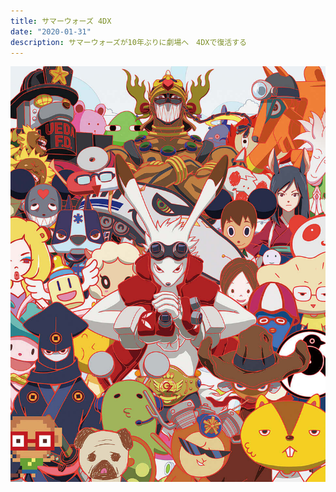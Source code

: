 ```yaml
---
title: サマーウォーズ 4DX
date: "2020-01-31"
description: サマーウォーズが10年ぶりに劇場へ　4DXで復活する
---
```

![サマーウォーズ 4DX メインビジュアル](summerwars4dx.jpg)